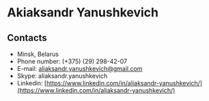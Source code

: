 # Akiaksandr Yanushkevich

## Contacts

- Minsk, Belarus
- Phone number: (+375) (29) 298-42-07
- E-mail: aliaksandr.yanushkevich@gmail.com
- Skype: aliaksandr.yanushkevich
- Linkedin: [https://www.linkedin.com/in/aliaksandr-yanushkevich/](https://www.linkedin.com/in/aliaksandr-yanushkevich/)
